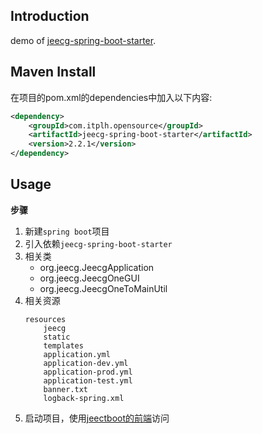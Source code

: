 ## Introduction

demo of [jeecg-spring-boot-starter](https://github.com/tanpenggood/jeecg-spring-boot-starter).

## Maven Install

在项目的pom.xml的dependencies中加入以下内容:
```xml
<dependency>
    <groupId>com.itplh.opensource</groupId>
    <artifactId>jeecg-spring-boot-starter</artifactId>
    <version>2.2.1</version>
</dependency>
```

## Usage

**步骤**
1. 新建`spring boot`项目
2. 引入依赖`jeecg-spring-boot-starter`
3. 相关类
    - org.jeecg.JeecgApplication
    - org.jeecg.JeecgOneGUI
    - org.jeecg.JeecgOneToMainUtil
4. 相关资源
    ```
    resources
        jeecg
        static
        templates
        application.yml
        application-dev.yml
        application-prod.yml
        application-test.yml
        banner.txt
        logback-spring.xml
    ```
5. 启动项目，使用[jeectboot的前端](https://github.com/zhangdaiscott/jeecg-boot/tree/master/ant-design-vue-jeecg)访问